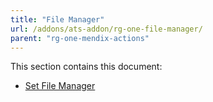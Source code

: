 ```yaml
---
title: "File Manager"
url: /addons/ats-addon/rg-one-file-manager/
parent: "rg-one-mendix-actions"
---
```


This section contains this document:

* [Set File Manager](rg-one-set-file-manager)

